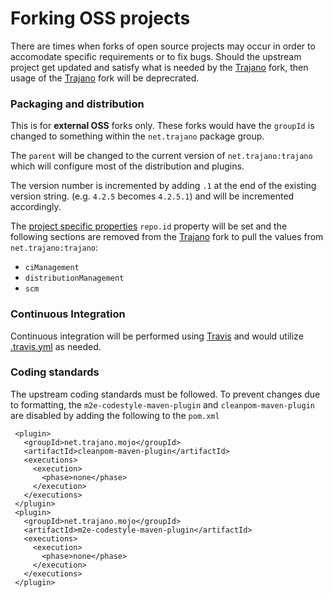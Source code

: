 Forking OSS projects
====================

There are times when forks of open source projects may occur in order to accomodate specific requirements or to fix bugs.  Should the upstream project get updated and satisfy what is needed by the [Trajano][] fork, then usage of the [Trajano][] fork will be deprecrated.

### Packaging and distribution

This is for **external OSS** forks only.  These forks would have the `groupId` is changed to something within the `net.trajano` package group.

The `parent` will be changed to the current version of `net.trajano:trajano` which will configure most of the distribution and plugins.

The version number is incremented by adding `.1` at the end of the existing version string. (e.g. `4.2.5` becomes `4.2.5.1`) and will be incremented accordingly.

The [project specific properties](./properties.html) `repo.id` property will be set and the following sections are removed from the [Trajano][] fork to pull the values from `net.trajano:trajano`:

* `ciManagement`
* `distributionManagement`
* `scm`

### Continuous Integration

Continuous integration will be performed using [Travis](https://travis-ci.org) and would utilize [.travis.yml](./travis-yml.html) as needed.

### Coding standards

The upstream coding standards must be followed.  To prevent changes due to formatting, the `m2e-codestyle-maven-plugin` and `cleanpom-maven-plugin` are disabled by adding the following to the `pom.xml`

     <plugin>
       <groupId>net.trajano.mojo</groupId>
       <artifactId>cleanpom-maven-plugin</artifactId>
       <executions>
         <execution>
           <phase>none</phase>
         </execution>
       </executions>
     </plugin>
     <plugin>
       <groupId>net.trajano.mojo</groupId>
       <artifactId>m2e-codestyle-maven-plugin</artifactId>
       <executions>
         <execution>
           <phase>none</phase>
         </execution>
       </executions>
     </plugin>

[Trajano]: https://trajano.net
